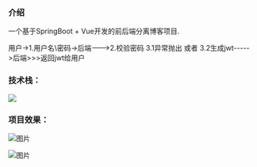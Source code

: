 ### 介绍

一个基于SpringBoot + Vue开发的前后端分离博客项目.

用户->1.用户名\密码->后端--->2.校验密码 3.1异常抛出  或者 3.2生成jwt----->后端>>>返回jwt给用户

### 技术栈：

![](https://oscimg.oschina.net/oscnet/up-4626cb696c003e36c4515e77adc7632c6ed.png)

### 项目效果：

![图片](https://image-1300566513.cos.ap-guangzhou.myqcloud.com/upload/images/20200613/b1c18a3fe33544578971c3a15d0d9425.png)

![图片](https://image-1300566513.cos.ap-guangzhou.myqcloud.com/upload/images/20200613/5e291faeaef648af87b8b33483eef5bd.png)
